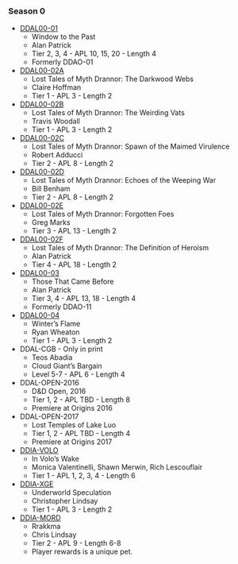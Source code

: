 ### Season 0
* [DDAL00-01](http://www.dmsguild.com/product/200609/DDAL0001-Window-to-the-Past?affiliate_id=757342)
    * Window to the Past
    * Alan Patrick
    * Tier 2, 3, 4 - APL 10, 15, 20 - Length 4
    * Formerly DDAO-01
* [DDAL00-02A](http://www.dmsguild.com/product/247140/Lost-Tales-of-Myth-Drannor?affiliate_id=757342)
    * Lost Tales of Myth Drannor: The Darkwood Webs
    * Claire Hoffman
    * Tier 1 - APL 3 - Length 2
* [DDAL00-02B](http://www.dmsguild.com/product/247140/Lost-Tales-of-Myth-Drannor?affiliate_id=757342)
    * Lost Tales of Myth Drannor: The Weirding Vats
    * Travis Woodall
    * Tier 1 - APL 3 - Length 2
* [DDAL00-02C](http://www.dmsguild.com/product/247140/Lost-Tales-of-Myth-Drannor?affiliate_id=757342)
    * Lost Tales of Myth Drannor: Spawn of the Maimed Virulence
    * Robert Adducci
    * Tier 2 - APL 8 - Length 2
* [DDAL00-02D](http://www.dmsguild.com/product/247140/Lost-Tales-of-Myth-Drannor?affiliate_id=757342)
    * Lost Tales of Myth Drannor: Echoes of the Weeping War
    * Bill Benham
    * Tier 2 - APL 8 - Length 2
* [DDAL00-02E](http://www.dmsguild.com/product/247140/Lost-Tales-of-Myth-Drannor?affiliate_id=757342)
    * Lost Tales of Myth Drannor: Forgotten Foes
    * Greg Marks
    * Tier 3 - APL 13 - Length 2
* [DDAL00-02F](http://www.dmsguild.com/product/247140/Lost-Tales-of-Myth-Drannor?affiliate_id=757342)
    * Lost Tales of Myth Drannor: The Definition of Heroism
    * Alan Patrick
    * Tier 4 - APL 18 - Length 2
* [DDAL00-03](http://www.dmsguild.com/product/230030/DDAL0003-Those-That-Came-Before?affiliate_id=757342)
    * Those That Came Before
    * Alan Patrick
    * Tier 3, 4 - APL 13, 18 - Length 4
    * Formerly DDAO-11
* [DDAL00-04](http://www.dmsguild.com/product/229261/DDAL0004-Winters-Flame-5e?affiliate_id=757342)
    * Winter’s Flame
    * Ryan Wheaton
    * Tier 1 - APL 3 - Length 2
* DDAL-CGB - Only in print
    * Teos Abadia
    * Cloud Giant’s Bargain
    * Level 5-7 - APL 6 - Length 4
* DDAL-OPEN-2016
    * D&D Open, 2016
    * Tier 1, 2 - APL TBD - Length 8
    * Premiere at Origins 2016
* DDAL-OPEN-2017
    * Lost Temples of Lake Luo
    * Tier 1, 2 - APL TBD - Length 4
    * Premiere at Origins 2017
* [DDIA-VOLO](http://www.dmsguild.com/product/203580/In-Volos-Wake-5e?affiliate_id=757342)
    * In Volo’s Wake
    * Monica Valentinelli, Shawn Merwin, Rich Lescouflair
    * Tier 1 - APL 1, 2, 3, 4 - Length 6
* [DDIA-XGE](http://www.dmsguild.com/product/230970/DDIAXGE-Underworld-Speculation?affiliate_id=757342)
    * Underworld Speculation
    * Christopher Lindsay
    * Tier 1 - APL 3 - Length 2
* [DDIA-MORD](http://www.dmsguild.com/product/248633/DDIAMORD-Rrakkma-5e?affiliate_id=757342)
    * Rrakkma
    * Chris Lindsay
    * Tier 2 - APL 9 - Length 6-8
    * Player rewards is a unique pet.
